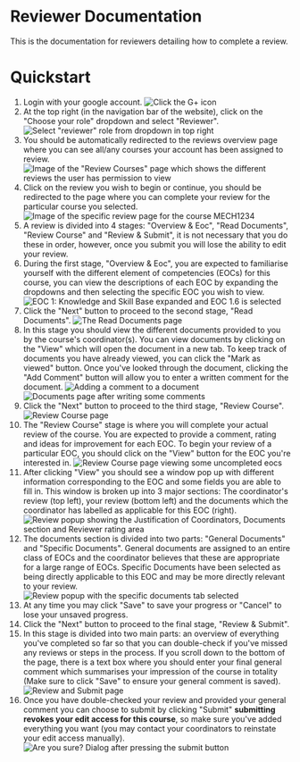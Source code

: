 # Reviewer Documentation

This is the documentation for reviewers detailing how to complete a review.

# Quickstart

1. Login with your google account.
   ![Click the G+ icon](/images/reviewer/1login.jpg)
2. At the top right (in the navigation bar of the website), click on the "Choose your role" dropdown and select "Reviewer".
   ![Select "reviewer" role from dropdown in top right](/images/reviewer/2reviewerrole.jpg)
3. You should be automatically redirected to the reviews overview page where you can see all/any courses your account has been assigned to review.
   ![Image of the "Review Courses" page which shows the different reviews the user has permission to view](/images/reviewer/3openspecificreview.jpg)
4. Click on the review you wish to begin or continue, you should be redirected to the page where you can complete your review for the particular course you selected.
   ![Image of the specific review page for the course MECH1234](/images/reviewer/4reviewoverview.jpg)
5. A review is divided into 4 stages: "Overview & Eoc", "Read Documents", "Review Course" and "Review & Submit", it is not necessary that you do these in order, however, once you submit you will lose the ability to edit your review.
6. During the first stage, "Overview & Eoc", you are expected to familiarise yourself with the different element of competencies (EOCs) for this course, you can view the descriptions of each EOC by expanding the dropdowns and then selecting the specific EOC you wish to view.
   ![EOC 1: Knowledge and Skill Base expanded and EOC 1.6 is selected](/images/reviewer/5vieweoc.jpg)
7. Click the "Next" button to proceed to the second stage, "Read Documents".
   ![The Read Documents page](/images/reviewer/6readdocuments.jpg)
8. In this stage you should view the different documents provided to you by the course's coordinator(s). You can view documents by clicking on the "View" which will open the document in a new tab. To keep track of documents you have already viewed, you can click the "Mark as viewed" button. Once you've looked through the document, clicking the "Add Comment" button will allow you to enter a written comment for the document.
   ![Adding a comment to a document](/images/reviewer/7documentcomment.jpg)
   ![Documents page after writing some comments](/images/reviewer/8markasreaddocuments.jpg)
9. Click the "Next" button to proceed to the third stage, "Review Course".
   ![Review Course page](/images/reviewer/9reviewcourse.jpg)
10. The "Review Course" stage is where you will complete your actual review of the course. You are expected to provide a comment, rating and ideas for improvement for each EOC. To begin your review of a particular EOC, you should click on the "View" button for the EOC you're interested in.
    ![Review Course page viewing some uncompleted eocs](/images/reviewer/10reviewcourseeocs.jpg)
11. After clicking "View" you should see a window pop up with different information corresponding to the EOC and some fields you are able to fill in. This window is broken up into 3 major sections: The coordinator's review (top left), your review (bottom left) and the documents which the coordinator has labelled as applicable for this EOC (right).
    ![Review popup showing the Justification of Coordinators, Documents section and Reviewer rating area](/images/reviewer/11eocreviewpopup.jpg)
12. The documents section is divided into two parts: "General Documents" and "Specific Documents". General documents are assigned to an entire class of EOCs and the coordinator believes that these are appropriate for a large range of EOCs. Specific Documents have been selected as being directly applicable to this EOC and may be more directly relevant to your review.
    ![Review popup with the specific documents tab selected](/images/reviewer/12specificdocuments.jpg)
13. At any time you may click "Save" to save your progress or "Cancel" to lose your unsaved progress.
14. Click the "Next" button to proceed to the final stage, "Review & Submit".
15. In this stage is divided into two main parts: an overview of everything you've completed so far so that you can double-check if you've missed any reviews or steps in the process. If you scroll down to the bottom of the page, there is a text box where you should enter your final general comment which summarises your impression of the course in totality (Make sure to click "Save" to ensure your general comment is saved).
    ![Review and Submit page](/images/reviewer/13reviewandsubmit.jpg)
16. Once you have double-checked your review and provided your general comment you can choose to submit by clicking "Submit" **submitting revokes your edit access for this course**, so make sure you've added everything you want (you may contact your coordinators to reinstate your edit access manually).
    ![Are you sure? Dialog after pressing the submit button](/images/reviewer/14submit.jpg)

